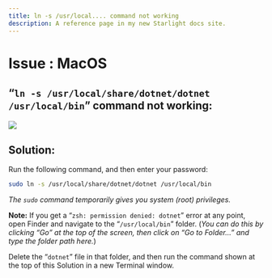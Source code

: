 ```yaml
---
title: ln -s /usr/local.... command not working
description: A reference page in my new Starlight docs site.
---
```

<h1> Issue : MacOS </h1>

## “`ln -s /usr/local/share/dotnet/dotnet /usr/local/bin`” command not working:

![](https://i.imgur.com/MJgfrXW.png)

## Solution:  
Run the following command, and then enter your password:
```bash 
sudo ln -s /usr/local/share/dotnet/dotnet /usr/local/bin
```
*The `sudo` command temporarily gives you system (root) privileges.*

**Note:** If you get a “`zsh: permission denied: dotnet`” error at any point, open Finder and
navigate to the “`/usr/local/bin`” folder. (*You can do this by clicking “Go” at the top of the
screen, then click on “Go to Folder…” and type the folder path here.*)

Delete the “`dotnet`” file in that folder, and then run the command shown at the top of this
Solution in a new Terminal window.